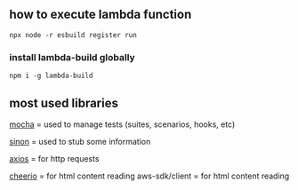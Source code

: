 ## how to execute lambda function

```npx node -r esbuild register run```

### install lambda-build globally

```npm i -g lambda-build```

## most used libraries

[mocha](https://mochajs.org/) = used to manage tests (suites, scenarios, hooks, etc)

[sinon](https://sinonjs.org/releases/latest/) = used to stub some information

[axios](https://axios-http.com/docs/intro) = for http requests

[cheerio](https://cheerio.js.org/) = for html content reading
aws-sdk/client = for html content reading